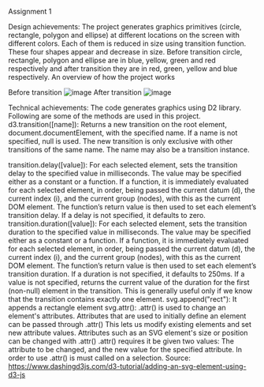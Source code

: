 Assignment 1

Design achievements:
The project generates graphics primitives (circle, rectangle, polygon and ellipse) at different locations on the screen with different colors. Each of them is reduced in size using transition function. 
These four shapes appear and decrease in size. Before transition circle, rectangle, polygon and ellipse are in blue, yellow, green and red respectively and after transition they are in red, green, yellow and blue respectively. 
An overview of how the project works

Before transition
 ![image](https://user-images.githubusercontent.com/54874663/108635467-86ee4c80-744d-11eb-9114-295a2d647fc2.png)
After transition
 ![image](https://user-images.githubusercontent.com/54874663/108635503-af764680-744d-11eb-96eb-3f46c1362c2c.png)

Technical achievements:
The code generates graphics using D2 library. Following are some of the methods are used in this project.
d3.transition([name]):
Returns a new transition on the root element, document.documentElement, with the specified name. If a name is not specified, null is used. The new transition is only exclusive with other transitions of the same name. The name may also be a transition instance.

transition.delay([value]):
For each selected element, sets the transition delay to the specified value in milliseconds. The value may be specified either as a constant or a function. If a function, it is immediately evaluated for each selected element, in order, being passed the current datum (d), the current index (i), and the current group (nodes), with this as the current DOM element. The function’s return value is then used to set each element’s transition delay. If a delay is not specified, it defaults to zero.
transition.duration([value]):
For each selected element, sets the transition duration to the specified value in milliseconds. The value may be specified either as a constant or a function. If a function, it is immediately evaluated for each selected element, in order, being passed the current datum (d), the current index (i), and the current group (nodes), with this as the current DOM element. The function’s return value is then used to set each element’s transition duration. If a duration is not specified, it defaults to 250ms.
If a value is not specified, returns the current value of the duration for the first (non-null) element in the transition. This is generally useful only if we know that the transition contains exactly one element.
 svg.append("rect"):
It appends a rectangle element
svg.attr():
.attr() is used to change an element's attributes. Attributes that are used to initially define an element can be passed through .attr() This lets us modify existing elements and set new attribute values. Attributes such as an SVG element's size or position can be changed with .attr()
.attr() requires it be given two values: The attribute to be changed, and the new value for the specified attribute. In order to use .attr() is must called on a selection.
Source:
https://www.dashingd3js.com/d3-tutorial/adding-an-svg-element-using-d3-js

